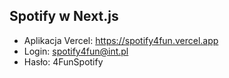 ## Spotify w Next.js

* Aplikacja Vercel: https://spotify4fun.vercel.app
* Login: spotify4fun@int.pl
* Hasło: 4FunSpotify
